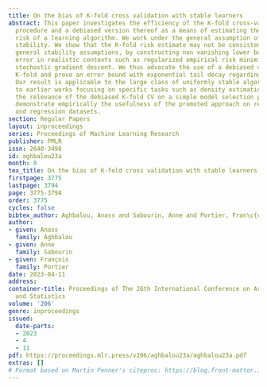 ```yaml
---
title: On the bias of K-fold cross validation with stable learners
abstract: This paper investigates the efficiency of the K-fold cross-validation (CV)
  procedure and a debiased version thereof as a means of estimating the generalization
  risk of a learning algorithm. We work under the general assumption of uniform algorithmic
  stability. We show that the K-fold risk estimate may not be consistent under such
  general stability assumptions, by constructing non vanishing lower bounds on the
  error in realistic contexts such as regularized empirical risk minimisation and
  stochastic gradient descent. We thus advocate the use of a debiased version of the
  K-fold and prove an error bound with exponential tail decay regarding this version.
  Our result is applicable to the large class of uniformly stable algorithms, contrarily
  to earlier works focusing on specific tasks such as density estimation. We illustrate
  the relevance of the debiased K-fold CV on a simple model selection problem and
  demonstrate empirically the usefulness of the promoted approach on real world classification
  and regression datasets.
section: Regular Papers
layout: inproceedings
series: Proceedings of Machine Learning Research
publisher: PMLR
issn: 2640-3498
id: aghbalou23a
month: 0
tex_title: On the bias of K-fold cross validation with stable learners
firstpage: 3775
lastpage: 3794
page: 3775-3794
order: 3775
cycles: false
bibtex_author: Aghbalou, Anass and Sabourin, Anne and Portier, Fran\c{c}ois
author:
- given: Anass
  family: Aghbalou
- given: Anne
  family: Sabourin
- given: François
  family: Portier
date: 2023-04-11
address:
container-title: Proceedings of The 26th International Conference on Artificial Intelligence
  and Statistics
volume: '206'
genre: inproceedings
issued:
  date-parts:
  - 2023
  - 4
  - 11
pdf: https://proceedings.mlr.press/v206/aghbalou23a/aghbalou23a.pdf
extras: []
# Format based on Martin Fenner's citeproc: https://blog.front-matter.io/posts/citeproc-yaml-for-bibliographies/
---
```

